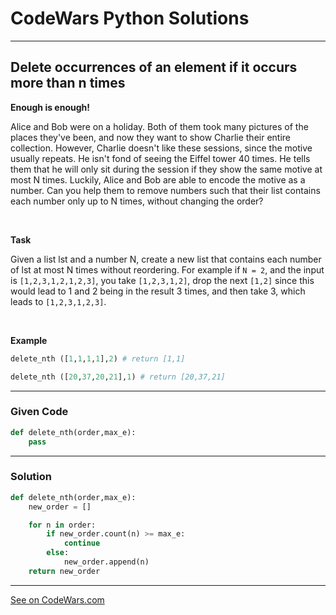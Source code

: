 # CodeWars Python Solutions

---

## Delete occurrences of an element if it occurs more than n times

**Enough is enough!**

Alice and Bob were on a holiday. Both of them took many pictures of the places they've been, and now they want to show Charlie their entire collection. However, Charlie doesn't like these sessions, since the motive usually repeats. He isn't fond of seeing the Eiffel tower 40 times. He tells them that he will only sit during the session if they show the same motive at most N times. Luckily, Alice and Bob are able to encode the motive as a number. Can you help them to remove numbers such that their list contains each number only up to N times, without changing the order?

<br>

**Task**

Given a list lst and a number N, create a new list that contains each number of lst at most N times without reordering. For example if `N = 2`, and the input is `[1,2,3,1,2,1,2,3]`, you take `[1,2,3,1,2]`, drop the next `[1,2]` since this would lead to 1 and 2 being in the result 3 times, and then take 3, which leads to `[1,2,3,1,2,3]`.

<br>

**Example**

```python
delete_nth ([1,1,1,1],2) # return [1,1]

delete_nth ([20,37,20,21],1) # return [20,37,21]
```

---

### Given Code


```python
def delete_nth(order,max_e):
    pass
```

---

### Solution


```python
def delete_nth(order,max_e):
    new_order = []

    for n in order:
        if new_order.count(n) >= max_e:
            continue
        else:
            new_order.append(n)
    return new_order
```


---


[See on CodeWars.com](https://www.codewars.com/kata/554ca54ffa7d91b236000023/)
